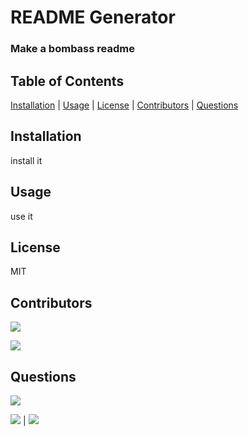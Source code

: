 # README Generator

### Make a bombass readme

## Table of Contents

[Installation](#Installation) | [Usage](#Usage) | [License](#License) | [Contributors](#Contributors) | [Questions](#Questions)

## Installation

install it

## Usage

use it

## License

MIT

## Contributors

[![](https://img.shields.io/badge/github-altays-brightgreen?style=plastic)](https://www.github.com/altays)

[![](https://img.shields.io/badge/github-kneves1-brightgreen?style=plastic)](https://www.github.com/kneves1)

## Questions

![](https://avatars3.githubusercontent.com/u/58832810?v=4)

[![](https://img.shields.io/badge/gitHub-kdeguzm3-blue?style=plastic)](https://www.github.com/kdeguzm3) | 
[![](https://img.shields.io/badge/email-kaydeekhing@gmail.com-purple?style=plastic)](mailto:kaydeekhing@gmail.com)
